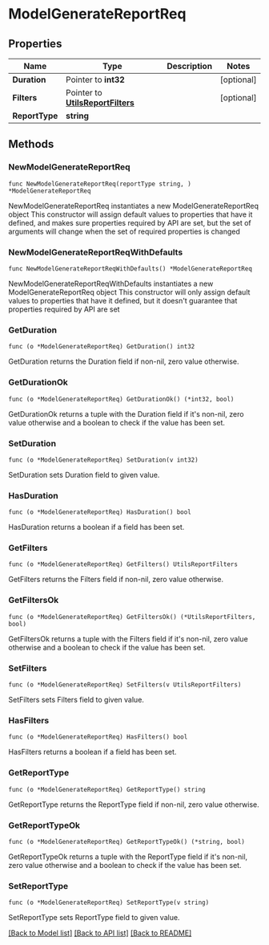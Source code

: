 # ModelGenerateReportReq

## Properties

Name | Type | Description | Notes
------------ | ------------- | ------------- | -------------
**Duration** | Pointer to **int32** |  | [optional] 
**Filters** | Pointer to [**UtilsReportFilters**](UtilsReportFilters.md) |  | [optional] 
**ReportType** | **string** |  | 

## Methods

### NewModelGenerateReportReq

`func NewModelGenerateReportReq(reportType string, ) *ModelGenerateReportReq`

NewModelGenerateReportReq instantiates a new ModelGenerateReportReq object
This constructor will assign default values to properties that have it defined,
and makes sure properties required by API are set, but the set of arguments
will change when the set of required properties is changed

### NewModelGenerateReportReqWithDefaults

`func NewModelGenerateReportReqWithDefaults() *ModelGenerateReportReq`

NewModelGenerateReportReqWithDefaults instantiates a new ModelGenerateReportReq object
This constructor will only assign default values to properties that have it defined,
but it doesn't guarantee that properties required by API are set

### GetDuration

`func (o *ModelGenerateReportReq) GetDuration() int32`

GetDuration returns the Duration field if non-nil, zero value otherwise.

### GetDurationOk

`func (o *ModelGenerateReportReq) GetDurationOk() (*int32, bool)`

GetDurationOk returns a tuple with the Duration field if it's non-nil, zero value otherwise
and a boolean to check if the value has been set.

### SetDuration

`func (o *ModelGenerateReportReq) SetDuration(v int32)`

SetDuration sets Duration field to given value.

### HasDuration

`func (o *ModelGenerateReportReq) HasDuration() bool`

HasDuration returns a boolean if a field has been set.

### GetFilters

`func (o *ModelGenerateReportReq) GetFilters() UtilsReportFilters`

GetFilters returns the Filters field if non-nil, zero value otherwise.

### GetFiltersOk

`func (o *ModelGenerateReportReq) GetFiltersOk() (*UtilsReportFilters, bool)`

GetFiltersOk returns a tuple with the Filters field if it's non-nil, zero value otherwise
and a boolean to check if the value has been set.

### SetFilters

`func (o *ModelGenerateReportReq) SetFilters(v UtilsReportFilters)`

SetFilters sets Filters field to given value.

### HasFilters

`func (o *ModelGenerateReportReq) HasFilters() bool`

HasFilters returns a boolean if a field has been set.

### GetReportType

`func (o *ModelGenerateReportReq) GetReportType() string`

GetReportType returns the ReportType field if non-nil, zero value otherwise.

### GetReportTypeOk

`func (o *ModelGenerateReportReq) GetReportTypeOk() (*string, bool)`

GetReportTypeOk returns a tuple with the ReportType field if it's non-nil, zero value otherwise
and a boolean to check if the value has been set.

### SetReportType

`func (o *ModelGenerateReportReq) SetReportType(v string)`

SetReportType sets ReportType field to given value.



[[Back to Model list]](../README.md#documentation-for-models) [[Back to API list]](../README.md#documentation-for-api-endpoints) [[Back to README]](../README.md)


